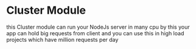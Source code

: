# Cluster Module 

this Cluster module can run your NodeJs server in many cpu by this your app
can hold big requests from client and you can use this in high load projects 
which have million requests per day
